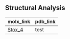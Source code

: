 ## Structural Analysis
| molx_link | pdb_link |
| --- | --- |
| [Stox_4](https://molstar.org/viewer/?snapshot-url=https://kristiphammie.github.io/molstar/stox_4.molx&snapshot-url-type=molx) | test |
